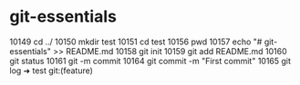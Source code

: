 # git-essentials
10149  cd ../
10150  mkdir test
10151  cd test
10156  pwd
10157  echo "# git-essentials" >> README.md
10158  git init
10159  git add README.md
10160  git status
10161  git -m commit
10164  git commit -m "First commit"
10165  git log
➜  test git:(feature)
